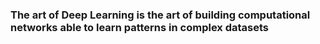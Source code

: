 
### The art of Deep Learning is the art of building computational networks able to learn patterns in complex datasets